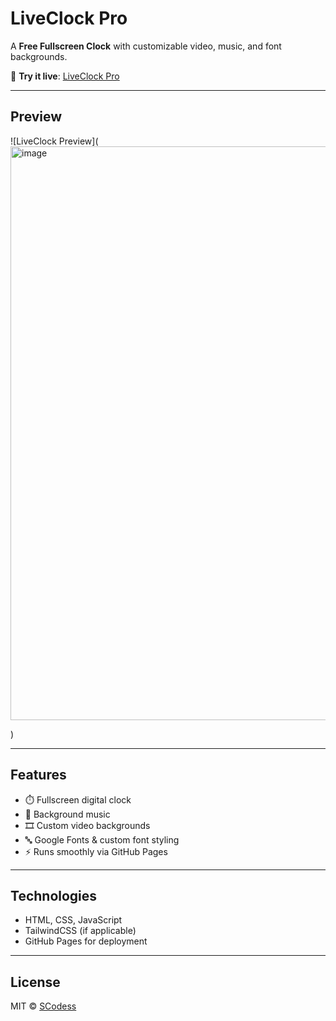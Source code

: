 
# LiveClock Pro

A **Free Fullscreen Clock** with customizable video, music, and font backgrounds.

🎯 **Try it live**: [LiveClock Pro](https://scodess.github.io/liveclock-pro/)

---

## Preview

![LiveClock Preview](<img width="1920" height="918" alt="image" src="https://github.com/user-attachments/assets/a1c1a547-276b-4291-b60d-581017783850" />

)

---

## Features

- ⏱️ Fullscreen digital clock
- 🎵 Background music
- 🎞️ Custom video backgrounds
- 🔤 Google Fonts & custom font styling
- ⚡ Runs smoothly via GitHub Pages

---

## Technologies

- HTML, CSS, JavaScript
- TailwindCSS (if applicable)
- GitHub Pages for deployment

---

## License

MIT © [SCodess](https://github.com/SCodess)
